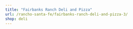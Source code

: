 ```yaml
---
title: "Fairbanks Ranch Deli and Pizza"
url: /rancho-santa-fe/fairbanks-ranch-deli-and-pizza-3/
shop: deli
---
```


